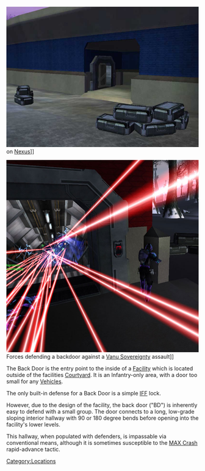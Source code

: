 ![](../images/Backdoor.jpg "fig:Backdoor.jpg") on [Nexus](Nexus.md)\]\]

![](../images/Back_Door_TR.jpg "fig:Back_Door_TR.jpg") Forces defending a backdoor
against a [Vanu Sovereignty](../etc/Vanu_Sovereignty.md) assault\]\]

The Back Door is the entry point to the inside of a
[Facility](Facilities.md) which is located outside of the
facilities [Courtyard](Courtyard.md). It is an Infantry-only
area, with a door too small for any [Vehicles](../vehicles/Vehicle.md).

The only built-in defense for a Back Door is a simple
[IFF](../terminology/IFF.md) lock.

However, due to the design of the facility, the back door ("BD") is
inherently easy to defend with a small group. The door connects to a
long, low-grade sloping interior hallway with 90 or 180 degree bends
before opening into the facility's lower levels.

This hallway, when populated with defenders, is impassable via
conventional means, although it is sometimes susceptible to the [MAX
Crash](../etc/MAX_Crash.md) rapid-advance tactic.

[Category:Locations](../Category:Locations.md)
